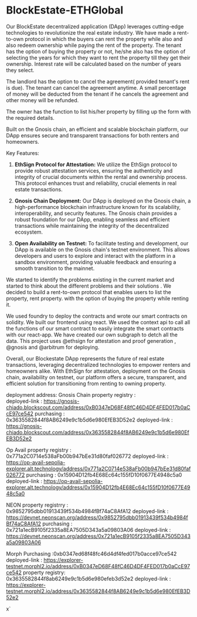 # BlockEstate-ETHGlobal
Our BlockEstate decentralized application (DApp) leverages cutting-edge technologies to revolutionize the real estate industry. We have made a rent-to-own protocol in which the buyers can rent the property while also and also redeem ownership while paying the rent of the property. The tenant has the option of buying the property or not, he/she also has the option of selecting the years for which they want to rent the property till they get their ownership. Interest rate will be calculated based on the number of years they select.

The landlord has the option to cancel the agreement( provided tenant's rent is due). The tenant can cancel the agreement anytime. A small percentage of money will be deducted from the tenant if he cancels the agreement and other money will be refunded. 

The owner has the function to list his/her property by filling up the form with the required details.

 Built on the Gnosis chain, an efficient and scalable blockchain platform, our DApp ensures secure and transparent transactions for both renters and homeowners.

Key Features:

1. **EthSign Protocol for Attestation:** We utilize the EthSign protocol to provide robust attestation services, ensuring the authenticity and integrity of crucial documents within the rental and ownership process. This protocol enhances trust and reliability, crucial elements in real estate transactions.

2. **Gnosis Chain Deployment:** Our DApp is deployed on the Gnosis chain, a high-performance blockchain infrastructure known for its scalability, interoperability, and security features. The Gnosis chain provides a robust foundation for our DApp, enabling seamless and efficient transactions while maintaining the integrity of the decentralized ecosystem.

3. **Open Availability on Testnet:** To facilitate testing and development, our DApp is available on the Gnosis chain's testnet environment. This allows developers and users to explore and interact with the platform in a sandbox environment, providing valuable feedback and ensuring a smooth transition to the mainnet.

We started to identify the problems existing in the current market and started to think about the different problems and their solutions . We decided to build a rent-to-own protocol that enables users to list the property, rent property. with the option of buying the property while renting it.

We used foundry to deploy the contracts and wrote our smart contracts on solidity. We built our frontend using react. We used the context api to call all the functions of our smart contract to easily integrate the smart contracts with our react-app. We have created our own subgraph to detch all the data. This project uses @ethsign for attestation and proof generation , @gnosis and @arbitrum for deploying.

Overall, our Blockestate DApp represents the future of real estate transactions, leveraging decentralized technologies to empower renters and homeowners alike. With EthSign for attestation, deployment on the Gnosis chain, availability on testnet, our platform offers a secure, transparent, and efficient solution for transitioning from renting to owning property.

deployment address:
Gnosis Chain
property registry :     
deployed-link : https://gnosis-chiado.blockscout.com/address/0xB0347eD68F48fC46D4DF4FED017b0aCcE97ce542
purchasing : 0x3635582844f8AB6249e9c1b5d6e980EfEB3D52e2
deployed-link : https://gnosis-chiado.blockscout.com/address/0x3635582844f8AB6249e9c1b5d6e980EfEB3D52e2

Op Avail
property registry : 0x771a2C0714e538aFb00b947bEe31d80faf026772
deployed-link : https://op-avail-sepolia-explorer.alt.technology/address/0x771a2C0714e538aFb00b947bEe31d80faf026772
purchasing : 0x15904D12fb4E68Ec64c155fD10f0677E4948c5a0 	
deployed-link : https://op-avail-sepolia-explorer.alt.technology/address/0x15904D12fb4E68Ec64c155fD10f0677E4948c5a0

NEON 
property registrry : 0x9852795dbb01913439f534b4984fBf74aC8AfA12
deployed-link : https://devnet.neonscan.org/address/0x9852795dbb01913439f534b4984fBf74aC8AfA12
purchasing : 0x721a1ecB9105f2335a8EA7505D343a5a09803A06
deployed-link : https://devnet.neonscan.org/address/0x721a1ecB9105f2335a8EA7505D343a5a09803A06

Morph
Purchasing :0xb0347ed68f48fc46d4df4fed017b0acce97ce542
deployed-link : https://explorer-testnet.morphl2.io/address/0xB0347eD68F48fC46D4DF4FED017b0aCcE97ce542
property registry: 0x3635582844f8ab6249e9c1b5d6e980efeb3d52e2
deployed-link : https://explorer-testnet.morphl2.io/address/0x3635582844f8AB6249e9c1b5d6e980EfEB3D52e2

x`